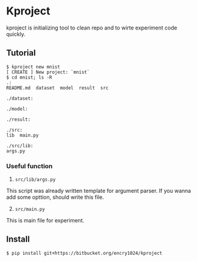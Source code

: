 # Kproject

kproject is initializing tool to clean repo and to wirte experiment code quickly.

## Tutorial

```
$ kproject new mnist
[ CREATE ] New project: `mnist`
$ cd mnist; ls -R
.:
README.md  dataset  model  result  src

./dataset:

./model:

./result:

./src:
lib  main.py

./src/lib:
args.py
```

### Useful function

1. `src/lib/args.py`

This script was already written template for argument parser. If you wanna add some opttion, should write this file.

2. `src/main.py`

This is main file for experiment.

## Install

```
$ pip install git+https://bitbucket.org/encry1024/kproject
```
